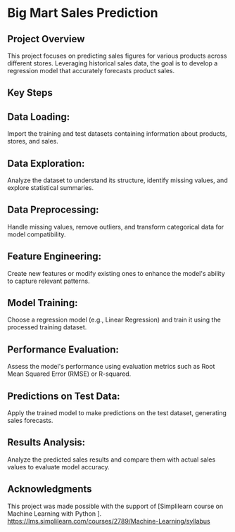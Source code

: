 # Big Mart Sales Prediction


## Project Overview


This project focuses on predicting sales figures for various products across different stores. Leveraging historical sales data, the goal is to develop a regression model that accurately forecasts product sales.

## Key Steps


## Data Loading:

Import the training and test datasets containing information about products, stores, and sales.



## Data Exploration:

Analyze the dataset to understand its structure, identify missing values, and explore statistical summaries.



## Data Preprocessing:

Handle missing values, remove outliers, and transform categorical data for model compatibility.



## Feature Engineering:

Create new features or modify existing ones to enhance the model's ability to capture relevant patterns.


## Model Training:

Choose a regression model (e.g., Linear Regression) and train it using the processed training dataset.




## Performance Evaluation:

Assess the model's performance using evaluation metrics such as Root Mean Squared Error (RMSE) or R-squared.



## Predictions on Test Data:

Apply the trained model to make predictions on the test dataset, generating sales forecasts.



## Results Analysis:

Analyze the predicted sales results and compare them with actual sales values to evaluate model accuracy.



## Acknowledgments
This project was made possible with the support of [Simplilearn course on Machine Learning with Python ].
https://lms.simplilearn.com/courses/2789/Machine-Learning/syllabus
